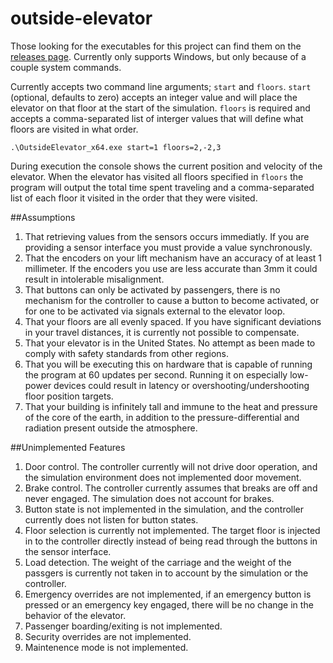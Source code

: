 # outside-elevator

Those looking for the executables for this project can find them on the [releases page](https://github.com/Graftax/outside-elevator/releases/tag/MVP). Currently only supports Windows, but only because of a couple system commands.

Currently accepts two command line arguments; `start` and `floors`. `start` (optional, defaults to zero) accepts an integer value and will place the elevator on that floor at the start of the simulation. `floors` is required and accepts a comma-separated list of interger values that will define what floors are visited in what order.

`.\OutsideElevator_x64.exe start=1 floors=2,-2,3`

During execution the console shows the current position and velocity of the elevator. When the elevator has visited all floors specified in `floors` the program will output the total time spent traveling and a comma-separated list of each floor it visited in the order that they were visited.

##Assumptions
1. That retrieving values from the sensors occurs immediatly. If you are providing a sensor interface you must provide a value synchronously.
3. That the encoders on your lift mechanism have an accuracy of at least 1 millimeter. If the encoders you use are less accurate than 3mm it could result in intolerable misalignment.
4. That buttons can only be activated by passengers, there is no mechanism for the controller to cause a button to become activated, or for one to be activated via signals external to the elevator loop.
5. That your floors are all evenly spaced. If you have significant deviations in your travel distances, it is currently not possible to compensate.
6. That your elevator is in the United States. No attempt as been made to comply with safety standards from other regions.
7. That you will be executing this on hardware that is capable of running the program at 60 updates per second. Running it on especially low-power devices could result in latency or overshooting/undershooting floor position targets.
8. That your building is infinitely tall and immune to the heat and pressure of the core of the earth, in addition to the pressure-differential and radiation present outside the atmosphere.
   
##Unimplemented Features
1. Door control. The controller currently will not drive door operation, and the simulation environment does not implemented door movement.
2. Brake control. The controller currently assumes that breaks are off and never engaged. The simulation does not account for brakes.
3. Button state is not implemented in the simulation, and the controller currently does not listen for button states. 
4. Floor selection is currently not implemented. The target floor is injected in to the controller directly instead of being read through the buttons in the sensor interface.
5. Load detection. The weight of the carriage and the weight of the passgers is currently not taken in to account by the simulation or the controller.
6. Emergency overrides are not implemented, if an emergency button is pressed or an emergency key engaged, there will be no change in the behavior of the elevator.
7. Passenger boarding/exiting is not implemented.
8. Security overrides are not implemented.
9. Maintenence mode is not implemented.
